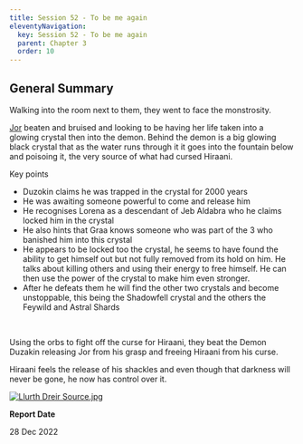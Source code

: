 ```yaml
---
title: Session 52 - To be me again
eleventyNavigation:
  key: Session 52 - To be me again
  parent: Chapter 3
  order: 10
---
```


## General Summary

Walking into the room next to them, they went to face the monstrosity.  

 [Jor](/w/vlendir-drusslegend/a/jor-person) beaten and bruised and looking to be having her life taken into a glowing crystal then into the demon. Behind the demon is a big glowing black crystal that as the water runs through it it goes into the fountain below and poisoing it, the very source of what had cursed Hiraani.  

 Key points

*   Duzokin claims he was trapped in the crystal for 2000 years
*   He was awaiting someone powerful to come and release him
*   He recognises Lorena as a descendant of Jeb Aldabra who he claims locked him in the crystal
*   He also hints that Graa knows someone who was part of the 3 who banished him into this crystal
*   He appears to be locked too the crystal, he seems to have found the ability to get himself out but not fully removed from its hold on him. He talks about killing others and using their energy to free himself. He can then use the power of the crystal to make him even stronger.
*   After he defeats them he will find the other two crystals and become unstoppable, this being the Shadowfell crystal and the others the Feywild and Astral Shards

 

 Using the orbs to fight off the curse for Hiraani, they beat the Demon Duzakin releasing Jor from his grasp and freeing Hiraani from his curse.  

 Hiraani feels the release of his shackles and even though that darkness will never be gone, he now has control over it.

[![](/uploads/images/e16828d95c38645c246a950f879c8e53.jpg "Llurth Dreir Source.jpg")](/i/4044385 "Llurth Dreir Source.jpg")

**Report Date**

28 Dec 2022